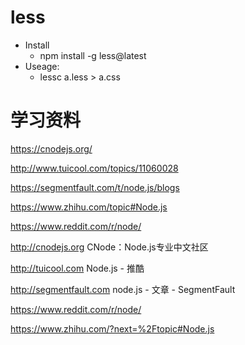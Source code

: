 # less
- Install
  - npm install -g less@latest
- Useage:
  - lessc a.less > a.css


# 学习资料

https://cnodejs.org/ 

http://www.tuicool.com/topics/11060028 

https://segmentfault.com/t/node.js/blogs 

https://www.zhihu.com/topic#Node.js 

https://www.reddit.com/r/node/ 


http://cnodejs.org
CNode：Node.js专业中文社区

http://tuicool.com
Node.js - 推酷

http://segmentfault.com
node.js - 文章 - SegmentFault

https://www.reddit.com/r/node/

https://www.zhihu.com/?next=%2Ftopic#Node.js

